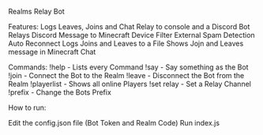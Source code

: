 Realms Relay Bot

Features:
Logs Leaves, Joins and Chat Relay to console and a Discord Bot
Relays Discord Message to Minecraft
Device Filter
External Spam Detection
Auto Reconnect
Logs Joins and Leaves to a File
Shows Jojn and Leaves message in Minecraft Chat

Commands:
!help - Lists every Command
!say <mesage> - Say something as the Bot
!join - Connect the Bot to the Realm
!leave - Disconnect the Bot from the Realm
!playerlist - Shows all online Players
!set relay - Set a Relay Channel
!prefix - Change the Bots Prefix

How to run:

Edit the config.json file (Bot Token and Realm Code)
Run index.js
